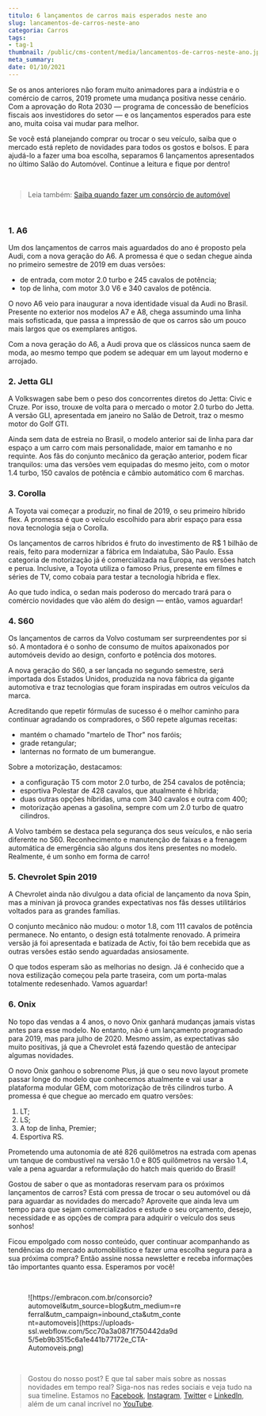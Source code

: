 ```yaml
---
titulo: 6 lançamentos de carros mais esperados neste ano
slug: lancamentos-de-carros-neste-ano
categoria: Carros
tags:
- tag-1
thumbnail: /public/cms-content/media/lancamentos-de-carros-neste-ano.jpg
meta_summary: 
date: 01/10/2021
---
```

Se os anos anteriores não foram muito animadores para a indústria e o comércio de carros, 2019 promete uma mudança positiva nesse cenário. Com a aprovação do Rota 2030 — programa de concessão de benefícios fiscais aos investidores do setor — e os lançamentos esperados para este ano, muita coisa vai mudar para melhor.

Se você está planejando comprar ou trocar o seu veículo, saiba que o mercado está repleto de novidades para todos os gostos e bolsos. E para ajudá-lo a fazer uma boa escolha, separamos 6 lançamentos apresentados no último Salão do Automóvel. Continue a leitura e fique por dentro!

‍

> Leia também: [Saiba quando fazer um consórcio de automóvel](https://www.embracon.com.br/blog/saiba-quando-fazer-um-consorcio-de-automovel)

‍

### 1. A6

Um dos lançamentos de carros mais aguardados do ano é proposto pela Audi, com a nova geração do A6. A promessa é que o sedan chegue ainda no primeiro semestre de 2019 em duas versões:

- de entrada, com motor 2.0 turbo e 245 cavalos de potência;
- top de linha, com motor 3.0 V6 e 340 cavalos de potência.

O novo A6 veio para inaugurar a nova identidade visual da Audi no Brasil. Presente no exterior nos modelos A7 e A8, chega assumindo uma linha mais sofisticada, que passa a impressão de que os carros são um pouco mais largos que os exemplares antigos.

Com a nova geração do A6, a Audi prova que os clássicos nunca saem de moda, ao mesmo tempo que podem se adequar em um layout moderno e arrojado.

### 2. Jetta GLI

A Volkswagen sabe bem o peso dos concorrentes diretos do Jetta: Civic e Cruze. Por isso, trouxe de volta para o mercado o motor 2.0 turbo do Jetta. A versão GLI, apresentada em janeiro no Salão de Detroit, traz o mesmo motor do Golf GTI.

Ainda sem data de estreia no Brasil, o modelo anterior sai de linha para dar espaço a um carro com mais personalidade, maior em tamanho e no requinte. Aos fãs do conjunto mecânico da geração anterior, podem ficar tranquilos: uma das versões vem equipadas do mesmo jeito, com o motor 1.4 turbo, 150 cavalos de potência e câmbio automático com 6 marchas.

### 3. Corolla

A Toyota vai começar a produzir, no final de 2019, o seu primeiro híbrido flex. A promessa é que o veículo escolhido para abrir espaço para essa nova tecnologia seja o Corolla.

Os lançamentos de carros híbridos é fruto do investimento de R$ 1 bilhão de reais, feito para modernizar a fábrica em Indaiatuba, São Paulo. Essa categoria de motorização já é comercializada na Europa, nas versões hatch e perua. Inclusive, a Toyota utiliza o famoso Prius, presente em filmes e séries de TV, como cobaia para testar a tecnologia híbrida e flex.

Ao que tudo indica, o sedan mais poderoso do mercado trará para o comércio novidades que vão além do design — então, vamos aguardar!

### 4. S60

Os lançamentos de carros da Volvo costumam ser surpreendentes por si só. A montadora é o sonho de consumo de muitos apaixonados por automóveis devido ao design, conforto e potência dos motores.

A nova geração do S60, a ser lançada no segundo semestre, será importada dos Estados Unidos, produzida na nova fábrica da gigante automotiva e traz tecnologias que foram inspiradas em outros veículos da marca.

Acreditando que repetir fórmulas de sucesso é o melhor caminho para continuar agradando os compradores, o S60 repete algumas receitas:

- mantém o chamado "martelo de Thor" nos faróis;
- grade retangular;
- lanternas no formato de um bumerangue.

Sobre a motorização, destacamos:

- a configuração T5 com motor 2.0 turbo, de 254 cavalos de potência;
- esportiva Polestar de 428 cavalos, que atualmente é híbrida;
- duas outras opções híbridas, uma com 340 cavalos e outra com 400;
- motorização apenas a gasolina, sempre com um 2.0 turbo de quatro cilindros.

A Volvo também se destaca pela segurança dos seus veículos, e não seria diferente no S60. Reconhecimento e manutenção de faixas e a frenagem automática de emergência são alguns dos itens presentes no modelo. Realmente, é um sonho em forma de carro!

### 5. Chevrolet Spin 2019

A Chevrolet ainda não divulgou a data oficial de lançamento da nova Spin, mas a minivan já provoca grandes expectativas nos fãs desses utilitários voltados para as grandes famílias.

O conjunto mecânico não mudou: o motor 1.8, com 111 cavalos de potência permanece. No entanto, o design está totalmente renovado. A primeira versão já foi apresentada e batizada de Activ, foi tão bem recebida que as outras versões estão sendo aguardadas ansiosamente.

O que todos esperam são as melhorias no design. Já é conhecido que a nova estilização começou pela parte traseira, com um porta-malas totalmente redesenhado. Vamos aguardar!

### 6. Onix

No topo das vendas a 4 anos, o novo Onix ganhará mudanças jamais vistas antes para esse modelo. No entanto, não é um lançamento programado para 2019, mas para julho de 2020. Mesmo assim, as expectativas são muito positivas, já que a Chevrolet está fazendo questão de antecipar algumas novidades.

O novo Onix ganhou o sobrenome Plus, já que o seu novo layout promete passar longe do modelo que conhecemos atualmente e vai usar a plataforma modular GEM, com motorização de três cilindros turbo. A promessa é que chegue ao mercado em quatro versões:

1. LT;
2. LS;
3. A top de linha, Premier;
4. Esportiva RS.

Prometendo uma autonomia de até 826 quilômetros na estrada com apenas um tanque de combustível na versão 1.0 e 805 quilômetros na versão 1.4, vale a pena aguardar a reformulação do hatch mais querido do Brasil!

Gostou de saber o que as montadoras reservam para os próximos lançamentos de carros? Está com pressa de trocar o seu automóvel ou dá para aguardar as novidades do mercado? Aproveite que ainda leva um tempo para que sejam comercializados e estude o seu orçamento, desejo, necessidade e as opções de compra para adquirir o veículo dos seus sonhos!

Ficou empolgado com nosso conteúdo, quer continuar acompanhando as tendências do mercado automobilístico e fazer uma escolha segura para a sua próxima compra? Então assine nossa newsletter e receba informações tão importantes quanto essa. Esperamos por você!

‍

<figure class="w-richtext-figure-type-image w-richtext-align-center" style="max-width:310px"><div>![https://embracon.com.br/consorcio?automovel&utm_source=blog&utm_medium=referral&utm_campaign=inbound_cta&utm_content=automoveis](https://uploads-ssl.webflow.com/5cc70a3a0871f750442da9d5/5eb9b3515c6a1e441b77172e_CTA-Automoveis.png)</div></figure>‍

> Gostou do nosso post? E que tal saber mais sobre as nossas novidades em tempo real? Siga-nos nas redes sociais e veja tudo na sua timeline. Estamos no [Facebook](https://www.facebook.com/embracon/), [Instagram](https://www.instagram.com/embraconoficial/), [Twitter](https://twitter.com/embracon) e [LinkedIn](https://www.linkedin.com/company/1018875/), além de um canal incrível no [YouTube](https://www.youtube.com/channel/UCL-Y0mv9zc73Iek48NLUBzQ).

‍

‍
